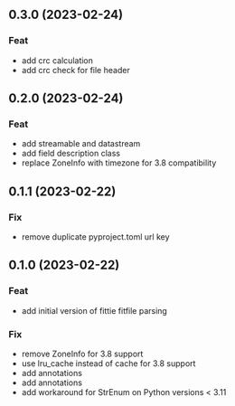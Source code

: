 ## 0.3.0 (2023-02-24)

### Feat

- add crc calculation
- add crc check for file header

## 0.2.0 (2023-02-24)

### Feat

- add streamable and datastream
- add field description class
- replace ZoneInfo with timezone for 3.8 compatibility

## 0.1.1 (2023-02-22)

### Fix

- remove duplicate pyproject.toml url key

## 0.1.0 (2023-02-22)

### Feat

- add initial version of fittie fitfile parsing

### Fix

- remove ZoneInfo for 3.8 support
- use lru_cache instead of cache for 3.8 support
- add annotations
- add annotations
- add workaround for StrEnum on Python versions < 3.11
